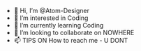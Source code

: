 - 👋 Hi, I’m @Atom-Designer
- 👀 I’m interested in Coding
- 🌱 I’m currently learning Coding
- 💞️ I’m looking to collaborate on NOWHERE
- 📫 TIPS ON How to reach me - U DONT

<!---
Atom-Designer/Atom-Designer is a ✨ special ✨ repository because its `README.md` (this file) appears on your GitHub profile.
You can click the Preview link to take a look at your changes.
--->

